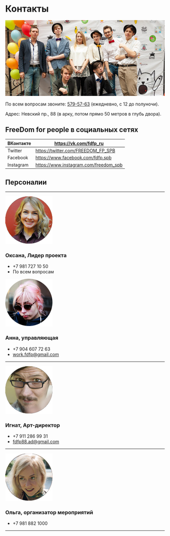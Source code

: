 # Контакты

![](Команда.jpg)

По всем вопросам звоните: <a href="tel:+78125795763">579-57-63</a> (ежедневно, с 12 до полуночи).

Адрес: Невский пр., 88 (в арку, потом прямо 50 метров в глубь двора).

## FreeDom for people в социальных сетях

| ВКонтакте | https://vk.com/fdfp_ru |
| --------- | ---------------------- |
| Twitter   | https://twitter.com/FREEDOM_FP_SPB    |
| Facebook  | https://www.facebook.com/fdfp.spb   |
| Instagram | https://www.instagram.com/freedom_spb  |

## Персоналии

- - -

![](Окс.jpg)

### Оксана, Лидер проекта

* +7 981 727 10 50
* По всем вопросам

![](аня.jpg)

### Анна, управляющая

* +7 904 607 72 63
* work.fdfp@gmail.com

- - -

![<img src="http://placehold.it/150x150" align="right">](Никита.jpg)

### Игнат, Арт-директор

* +7 911 286 99 31
* fdfp88.ad@gmail.com

- - -

![](Оля.jpg)

### Ольга, организатор мероприятий

* +7 981 882 1000









- - -